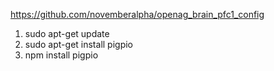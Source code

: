 https://github.com/novemberalpha/openag_brain_pfc1_config


1. sudo apt-get update
2. sudo apt-get install pigpio
3. npm install pigpio